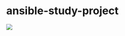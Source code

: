 # ansible-study-project

<img src="https://github.com/pavlmark/ansible-study-project/badge.svg?branch=master"><br>
